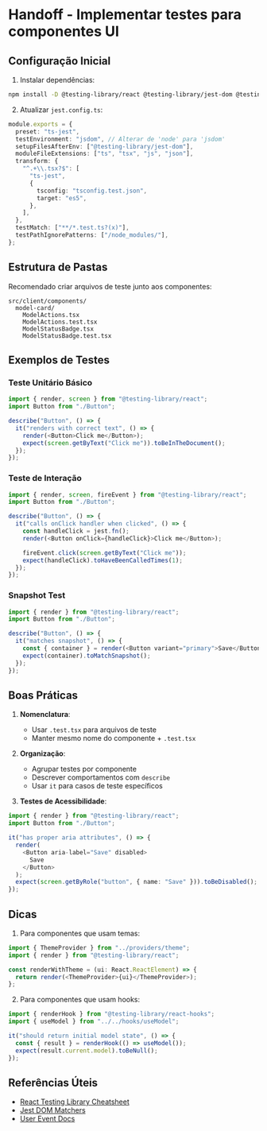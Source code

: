 # Handoff - Implementar testes para componentes UI

## Configuração Inicial

1. Instalar dependências:

```bash
npm install -D @testing-library/react @testing-library/jest-dom @testing-library/user-event
```

2. Atualizar `jest.config.ts`:

```typescript
module.exports = {
  preset: "ts-jest",
  testEnvironment: "jsdom", // Alterar de 'node' para 'jsdom'
  setupFilesAfterEnv: ["@testing-library/jest-dom"],
  moduleFileExtensions: ["ts", "tsx", "js", "json"],
  transform: {
    "^.+\\.tsx?$": [
      "ts-jest",
      {
        tsconfig: "tsconfig.test.json",
        target: "es5",
      },
    ],
  },
  testMatch: ["**/*.test.ts?(x)"],
  testPathIgnorePatterns: ["/node_modules/"],
};
```

## Estrutura de Pastas

Recomendado criar arquivos de teste junto aos componentes:

```
src/client/components/
  model-card/
    ModelActions.tsx
    ModelActions.test.tsx
    ModelStatusBadge.tsx
    ModelStatusBadge.test.tsx
```

## Exemplos de Testes

### Teste Unitário Básico

```typescript
import { render, screen } from "@testing-library/react";
import Button from "./Button";

describe("Button", () => {
  it("renders with correct text", () => {
    render(<Button>Click me</Button>);
    expect(screen.getByText("Click me")).toBeInTheDocument();
  });
});
```

### Teste de Interação

```typescript
import { render, screen, fireEvent } from "@testing-library/react";
import Button from "./Button";

describe("Button", () => {
  it("calls onClick handler when clicked", () => {
    const handleClick = jest.fn();
    render(<Button onClick={handleClick}>Click me</Button>);

    fireEvent.click(screen.getByText("Click me"));
    expect(handleClick).toHaveBeenCalledTimes(1);
  });
});
```

### Snapshot Test

```typescript
import { render } from "@testing-library/react";
import Button from "./Button";

describe("Button", () => {
  it("matches snapshot", () => {
    const { container } = render(<Button variant="primary">Save</Button>);
    expect(container).toMatchSnapshot();
  });
});
```

## Boas Práticas

1. **Nomenclatura**:

   - Usar `.test.tsx` para arquivos de teste
   - Manter mesmo nome do componente + `.test.tsx`

2. **Organização**:

   - Agrupar testes por componente
   - Descrever comportamentos com `describe`
   - Usar `it` para casos de teste específicos

3. **Testes de Acessibilidade**:

```typescript
import { render } from "@testing-library/react";
import Button from "./Button";

it("has proper aria attributes", () => {
  render(
    <Button aria-label="Save" disabled>
      Save
    </Button>
  );
  expect(screen.getByRole("button", { name: "Save" })).toBeDisabled();
});
```

## Dicas

1. Para componentes que usam temas:

```typescript
import { ThemeProvider } from "../providers/theme";
import { render } from "@testing-library/react";

const renderWithTheme = (ui: React.ReactElement) => {
  return render(<ThemeProvider>{ui}</ThemeProvider>);
};
```

2. Para componentes que usam hooks:

```typescript
import { renderHook } from "@testing-library/react-hooks";
import { useModel } from "../../hooks/useModel";

it("should return initial model state", () => {
  const { result } = renderHook(() => useModel());
  expect(result.current.model).toBeNull();
});
```

## Referências Úteis

- [React Testing Library Cheatsheet](https://testing-library.com/docs/react-testing-library/cheatsheet)
- [Jest DOM Matchers](https://github.com/testing-library/jest-dom)
- [User Event Docs](https://testing-library.com/docs/user-event/intro)
